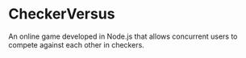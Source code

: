 # CheckerVersus
An online game developed in Node.js that allows concurrent users to compete against each other in checkers.
